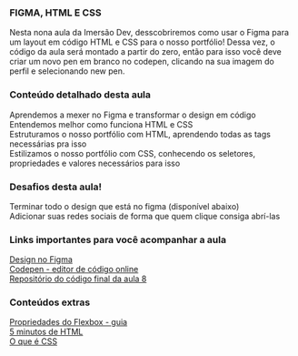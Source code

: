 ### FIGMA, HTML E CSS

Nesta nona aula da Imersão Dev, desscobriremos como usar o Figma para um layout em código HTML e CSS para o nosso portfólio! Dessa vez, o código da aula será montado a partir do zero, então para isso você deve criar um novo pen em branco no codepen, clicando na sua imagem do perfil e selecionando new pen.    

### Conteúdo detalhado desta aula
Aprendemos a mexer no Figma e transformar o design em código   
Entendemos melhor como funciona HTML e CSS  
Estruturamos o nosso portfólio com HTML, aprendendo todas as tags necessárias pra isso   
Estilizamos o nosso portfólio com CSS, conhecendo os seletores, propriedades e valores necessários para isso   

### Desafios desta aula!  
Terminar todo o design que está no figma (disponível abaixo)   
Adicionar suas redes sociais de forma que quem clique consiga abrí-las  

### Links importantes para você acompanhar a aula
[Design no Figma](https://www.figma.com/file/1flmz2iauuNs8JsY6eaBHI/Imers%C3%A3o-Dev---Aula-9?node-id=0%3A1)     
[Codepen - editor de código online](https://codepen.io/)   
[Repositório do código final da aula 8](https://codepen.io/imersao-dev/pen/JjEjjZv)   

### Conteúdos extras
[Propriedades do Flexbox - guia](https://www.alura.com.br/artigos/css-guia-do-flexbox)     
[5 minutos de HTML](https://www.youtube.com/watch?v=3oSIqIqzN3M)   
[O que é CSS](https://www.youtube.com/watch?v=LWU2OR19ZG4)   
